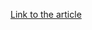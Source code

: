 [Link to the article](https://www.welivesecurity.com/en/videos/should-ransomware-payments-be-banned-week-security-tony-anscombe/)
